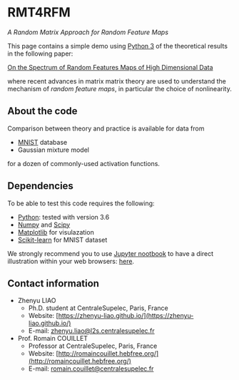 # RMT4RFM
*A Random Matrix Approach for Random Feature Maps*

This page contains a simple demo using [Python 3](https://www.python.org/) of the theoretical results in the following paper:

 [On the Spectrum of Random Features Maps of High Dimensional Data](https://zhenyu-liao.github.io/pdf/rfm_icml2018.pdf)
 
 where recent advances in matrix matrix theory are used to understand the mechanism of *random feature maps*, in particular the choice of nonlinearity.
 
## About the code
 Comparison between theory and practice is available for data from
 
 * [MNIST](http://yann.lecun.com/exdb/mnist/) database
 * Gaussian mixture model

for a dozen of commonly-used activation functions.

## Dependencies
To be able to test this code requires the following:

* [Python](https://www.python.org/): tested with version 3.6
* [Numpy](http://www.numpy.org/) and [Scipy](https://www.scipy.org/)
* [Matplotlib](http://matplotlib.org/) for visulazation
* [Scikit-learn](http://scikit-learn.org/stable/) for MNIST dataset
 
We strongly recommend you to use [Jupyter nootbook](http://jupyter.org/) to have a direct illustration within your web browsers: [here](http://nbviewer.jupyter.org/github/Zhenyu-LIAO/RMT4RFM/blob/master/RMT4RFM.ipynb).
 
## Contact information
* Zhenyu LIAO
	* Ph.D. student at CentraleSupelec, Paris, France
	* Website: [https://zhenyu-liao.github.io/](https://zhenyu-liao.github.io/)
	* E-mail: [zhenyu.liao@l2s.centralesupelec.fr](mailto:zhenyu.liao@l2s.centralesupelec.fr)
* Prof. Romain COUILLET
	* Professor at CentraleSupelec, Paris, France
	* Website: [http://romaincouillet.hebfree.org/](http://romaincouillet.hebfree.org/)
	*  E-mail: [romain.couillet@centralesupelec.fr](mailto:romain.couillet@centralesupelec.fr)




